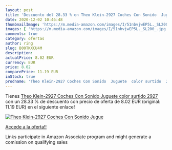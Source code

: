 ```yaml
---
layout: post
title: 'Descuento del 28.33 % en Theo Klein-2927 Coches Con Sonido  Jugue'
date: 2020-12-02 10:46:48
thumbnailImage: 'https://m.media-amazon.com/images/I/51nbvjwEP5L._SL200_.jpg'
images: [ 'https://m.media-amazon.com/images/I/51nbvjwEP5L._SL200_.jpg' ]
comments: true
category: ofertas
author: ring
slug: B00TKXCU4M
description:
actualPrice: 8.02 EUR
currency: EUR
price: 8.02
comparePrice: 11.19 EUR
inStock: true
prodname: 'Theo Klein-2927 Coches Con Sonido  Juguete  color surtido  2927 '
---
```


Tienes [Theo Klein-2927 Coches Con Sonido  Juguete  color surtido  2927 ](https://www.amazon.es/dp/B00TKXCU4M/?tag=tolees-21) con un 28.33 % de descuento con precio de oferta de 8.02 EUR (original: 11.19 EUR) en el siguiente enlace!

[![Theo Klein-2927 Coches Con Sonido  Jugue](https://m.media-amazon.com/images/I/51nbvjwEP5L._SL200_.jpg)](https://www.amazon.es/dp/B00TKXCU4M/?tag=tolees-21)

[Accede a la oferta!!](https://www.amazon.es/dp/B00TKXCU4M/?tag=tolees-21)

Links participate in Amazon Associate program and might generate a comission on qualifying sales


